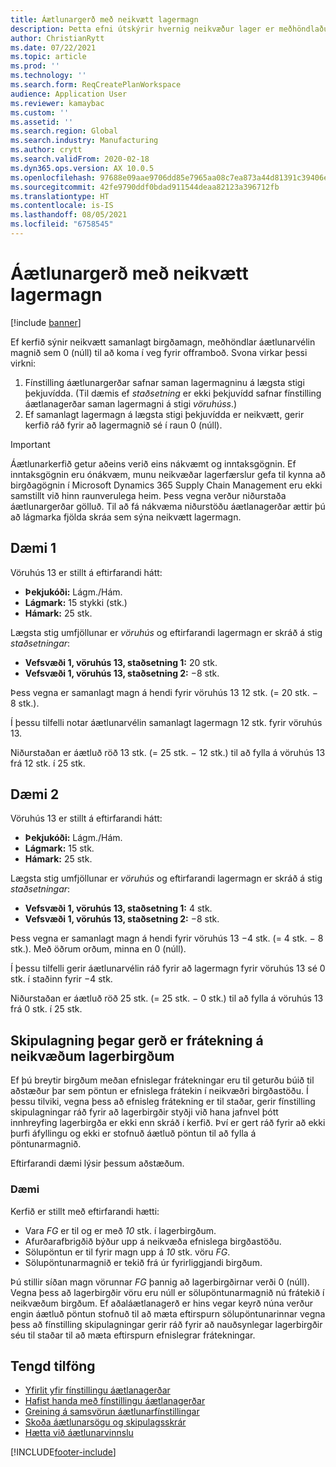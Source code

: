 ```yaml
---
title: Áætlunargerð með neikvætt lagermagn
description: Þetta efni útskýrir hvernig neikvæður lager er meðhöndlaður þegar þú notar fínstillingu áætlunargerðar.
author: ChristianRytt
ms.date: 07/22/2021
ms.topic: article
ms.prod: ''
ms.technology: ''
ms.search.form: ReqCreatePlanWorkspace
audience: Application User
ms.reviewer: kamaybac
ms.custom: ''
ms.assetid: ''
ms.search.region: Global
ms.search.industry: Manufacturing
ms.author: crytt
ms.search.validFrom: 2020-02-18
ms.dyn365.ops.version: AX 10.0.5
ms.openlocfilehash: 97688e09aae9706dd85e7965aa08c7ea873a44d81391c39406e2e6367660e0d0
ms.sourcegitcommit: 42fe9790ddf0bdad911544deaa82123a396712fb
ms.translationtype: HT
ms.contentlocale: is-IS
ms.lasthandoff: 08/05/2021
ms.locfileid: "6758545"
---
```

# <a name="planning-with-negative-on-hand-quantities"></a>Áætlunargerð með neikvætt lagermagn

[!include [banner](../../includes/banner.md)]

Ef kerfið sýnir neikvætt samanlagt birgðamagn, meðhöndlar áætlunarvélin magnið sem 0 (núll) til að koma í veg fyrir offramboð. Svona virkar þessi virkni:

1. Fínstilling áætlunargerðar safnar saman lagermagninu á lægsta stigi þekjuvídda. (Til dæmis ef *staðsetning* er ekki þekjuvídd safnar fínstilling áætlanagerðar saman lagermagni á stigi *vöruhúss*.)
1. Ef samanlagt lagermagn á lægsta stigi þekjuvídda er neikvætt, gerir kerfið ráð fyrir að lagermagnið sé í raun 0 (núll).

> [!IMPORTANT]
> Áætlunarkerfið getur aðeins verið eins nákvæmt og inntaksgögnin. Ef inntaksgögnin eru ónákvæm, munu neikvæðar lagerfærslur gefa til kynna að birgðagögnin í Microsoft Dynamics 365 Supply Chain Management eru ekki samstillt við hinn raunverulega heim. Þess vegna verður niðurstaða áætlunargerðar gölluð. Til að fá nákvæma niðurstöðu áætlanagerðar ættir þú að lágmarka fjölda skráa sem sýna neikvætt lagermagn.

## <a name="example-1"></a>Dæmi 1

Vöruhús 13 er stillt á eftirfarandi hátt:

- **Þekjukóði:** Lágm./Hám.
- **Lágmark:** 15 stykki (stk.)
- **Hámark:** 25 stk.

Lægsta stig umfjöllunar er *vöruhús* og eftirfarandi lagermagn er skráð á stig *staðsetningar*:

- **Vefsvæði 1, vöruhús 13, staðsetning 1:** 20 stk.
- **Vefsvæði 1, vöruhús 13, staðsetning 2:** &minus;8 stk.

Þess vegna er samanlagt magn á hendi fyrir vöruhús 13 12 stk. (= 20 stk. &minus; 8 stk.).

Í þessu tilfelli notar áætlunarvélin samanlagt lagermagn 12 stk. fyrir vöruhús 13.

Niðurstaðan er áætluð röð 13 stk. (= 25 stk. &minus; 12 stk.) til að fylla á vöruhús 13 frá 12 stk. í 25 stk.

## <a name="example-2"></a>Dæmi 2

Vöruhús 13 er stillt á eftirfarandi hátt:

- **Þekjukóði:** Lágm./Hám.
- **Lágmark:** 15 stk.
- **Hámark:** 25 stk.

Lægsta stig umfjöllunar er *vöruhús* og eftirfarandi lagermagn er skráð á stig *staðsetningar*:

- **Vefsvæði 1, vöruhús 13, staðsetning 1:** 4 stk.
- **Vefsvæði 1, vöruhús 13, staðsetning 2:** &minus;8 stk.

Þess vegna er samanlagt magn á hendi fyrir vöruhús 13 &minus;4 stk. (= 4 stk. &minus; 8 stk.). Með öðrum orðum, minna en 0 (núll).

Í þessu tilfelli gerir áætlunarvélin ráð fyrir að lagermagn fyrir vöruhús 13 sé 0 stk. í staðinn fyrir &minus;4 stk.

Niðurstaðan er áætluð röð 25 stk. (= 25 stk. &minus; 0 stk.) til að fylla á vöruhús 13 frá 0 stk. í 25 stk.

## <a name="planning-when-there-is-a-reservation-against-negative-on-hand-inventory"></a>Skipulagning þegar gerð er frátekning á neikvæðum lagerbirgðum

Ef þú breytir birgðum meðan efnislegar frátekningar eru til geturðu búið til aðstæður þar sem pöntun er efnislega frátekin í neikvæðri birgðastöðu. Í þessu tilviki, vegna þess að efnisleg frátekning er til staðar, gerir fínstilling skipulagningar ráð fyrir að lagerbirgðir styðji við hana jafnvel þótt innhreyfing lagerbirgða er ekki enn skráð í kerfið. Því er gert ráð fyrir að ekki þurfi áfyllingu og ekki er stofnuð áætluð pöntun til að fylla á pöntunarmagnið.

Eftirfarandi dæmi lýsir þessum aðstæðum.

### <a name="example"></a>Dæmi

Kerfið er stillt með eftirfarandi hætti:

- Vara *FG* er til og er með *10* stk. í lagerbirgðum.
- Afurðarafbrigðið býður upp á neikvæða efnislega birgðastöðu.
- Sölupöntun er til fyrir magn upp á *10* stk. vöru *FG*.
- Sölupöntunarmagnið er tekið frá úr fyrirliggjandi birgðum.

Þú stillir síðan magn vörunnar *FG* þannig að lagerbirgðirnar verði 0 (núll). Vegna þess að lagerbirgðir vöru eru núll er sölupöntunarmagnið nú frátekið í neikvæðum birgðum. Ef aðaláætlanagerð er hins vegar keyrð núna verður engin áætluð pöntun stofnuð til að mæta eftirspurn sölupöntunarinnar vegna þess að fínstilling skipulagningar gerir ráð fyrir að nauðsynlegar lagerbirgðir séu til staðar til að mæta eftirspurn efnislegrar frátekningar.

## <a name="related-resources"></a>Tengd tilföng

- [Yfirlit yfir fínstillingu áætlanagerðar](planning-optimization-overview.md)
- [Hafist handa með fínstillingu áætlanagerðar](get-started.md)
- [Greining á samsvörun áætlunarfínstillingar](planning-optimization-fit-analysis.md)
- [Skoða áætlunarsögu og skipulagsskrár](plan-history-logs.md)
- [Hætta við áætlunarvinnslu](cancel-planning-job.md)

[!INCLUDE[footer-include](../../../includes/footer-banner.md)]
